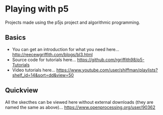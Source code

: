 # Playing with p5
Projects made using the p5js project and algorithmic programming.

## Basics
- You can get an introduction for what you need here... http://reecewgriffith.com/blogs/bl3.html
- Source code for tutorials here... https://github.com/rgriffith98/p5-Tutorials
- Video tutorials here... https://www.youtube.com/user/shiffman/playlists?shelf_id=14&sort=dd&view=50

## Quickview
All the skecthes can be viewed here without external downloads (they are named the same as above)... https://www.openprocessing.org/user/90362
